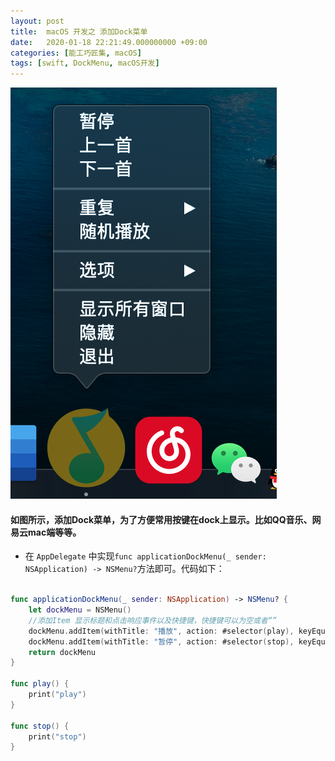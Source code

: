 ```yaml
---
layout: post
title:  macOS 开发之 添加Dock菜单
date:   2020-01-18 22:21:49.000000000 +09:00
categories: [能工巧匠集, macOS]
tags: [swift, DockMenu, macOS开发]
---
```


![](/assets/images/2020/DockMenu.png)


#### 如图所示，添加Dock菜单，为了方便常用按键在dock上显示。比如QQ音乐、网易云mac端等等。

- 在 `AppDelegate` 中实现`func applicationDockMenu(_ sender: NSApplication) -> NSMenu?`方法即可。代码如下：


```swift

func applicationDockMenu(_ sender: NSApplication) -> NSMenu? {
	let dockMenu = NSMenu()
    //添加Item 显示标题和点击响应事件以及快捷键，快捷键可以为空或者“”
    dockMenu.addItem(withTitle: "播放", action: #selector(play), keyEquivalent: "Play")
    dockMenu.addItem(withTitle: "暂停", action: #selector(stop), keyEquivalent: "Stop")
    return dockMenu
}

func play() {
    print("play")
}

func stop() {
    print("stop")
}
```

